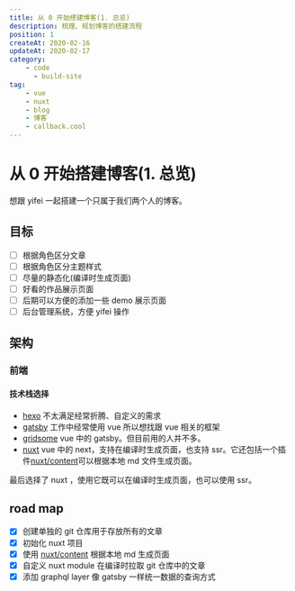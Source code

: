 ```yaml
---
title: 从 0 开始搭建博客(1. 总览)
description: 梳理、规划博客的搭建流程
position: 1
createAt: 2020-02-16
updateAt: 2020-02-17
category:
    - code
      - build-site
tag:
    - vue
    - nuxt
    - blog
    - 博客
    - callback.cool
---
```


# 从 0 开始搭建博客(1. 总览)

想跟 yifei 一起搭建一个只属于我们两个人的博客。

## 目标

-   [ ] 根据角色区分文章
-   [ ] 根据角色区分主题样式
-   [ ] 尽量的静态化(编译时生成页面)
-   [ ] 好看的作品展示页面
-   [ ] 后期可以方便的添加一些 demo 展示页面
-   [ ] 后台管理系统，方便 yifei 操作

## 架构

### 前端

#### 技术栈选择

-   [hexo](https://hexo.io/zh-cn/)
    不太满足经常折腾、自定义的需求
-   [gatsby](https://www.gatsbyjs.com/)
    工作中经常使用 vue 所以想找跟 vue 相关的框架
-   [gridsome](https://gridsome.org/)
    vue 中的 gatsby。但目前用的人并不多。
-   [nuxt](https://nuxtjs.org/)
    vue 中的 next，支持在编译时生成页面，也支持 ssr。它还包括一个插件[nuxt/content](https://content.nuxtjs.org/)可以根据本地 md 文件生成页面。

最后选择了 nuxt ，使用它既可以在编译时生成页面，也可以使用 ssr。

## road map

-   [x] 创建单独的 git 仓库用于存放所有的文章
-   [x] 初始化 nuxt 项目
-   [x] 使用 [nuxt/content](https://content.nuxtjs.org/) 根据本地 md 生成页面
-   [x] 自定义 nuxt module 在编译时拉取 git 仓库中的文章
-   [x] 添加 graphql layer 像 gatsby 一样统一数据的查询方式
